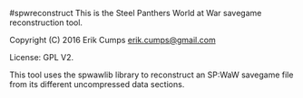 #spwreconstruct
This is the Steel Panthers World at War savegame reconstruction tool.

Copyright (C) 2016 Erik Cumps <erik.cumps@gmail.com>

License: GPL V2.

This tool uses the spwawlib library to reconstruct an SP:WaW savegame file
from its different uncompressed data sections.

